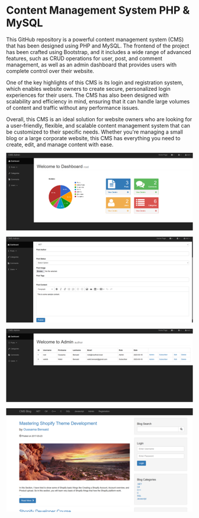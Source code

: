 # Content Management System PHP & MySQL

This GitHub repository is a powerful content management system (CMS) that has been designed using PHP and MySQL. The frontend of the project has been crafted using Bootstrap, and it includes a wide range of advanced features, such as CRUD operations for user, post, and comment management, as well as an admin dashboard that provides users with complete control over their website.

One of the key highlights of this CMS is its login and registration system, which enables website owners to create secure, personalized login experiences for their users. The CMS has also been designed with scalability and efficiency in mind, ensuring that it can handle large volumes of content and traffic without any performance issues.

Overall, this CMS is an ideal solution for website owners who are looking for a user-friendly, flexible, and scalable content management system that can be customized to their specific needs. Whether you're managing a small blog or a large corporate website, this CMS has everything you need to create, edit, and manage content with ease.

![Screenshot of a comment on a GitHub issue showing an image, added in the Markdown, of an Octocat smiling and raising a tentacle.](https://raw.githubusercontent.com/OSBensaid/Content-Management-System-PHP-MySQL/main/screenshoots/Screenshot_24.png)


![Screenshot of a comment on a GitHub issue showing an image, added in the Markdown, of an Octocat smiling and raising a tentacle.](https://raw.githubusercontent.com/OSBensaid/Content-Management-System-PHP-MySQL/main/screenshoots/Screenshot_25.png)

![Screenshot of a comment on a GitHub issue showing an image, added in the Markdown, of an Octocat smiling and raising a tentacle.](https://raw.githubusercontent.com/OSBensaid/Content-Management-System-PHP-MySQL/main/screenshoots/Screenshot_26.png)

![Screenshot of a comment on a GitHub issue showing an image, added in the Markdown, of an Octocat smiling and raising a tentacle.](https://raw.githubusercontent.com/OSBensaid/Content-Management-System-PHP-MySQL/main/screenshoots/Screenshot_23.png)

